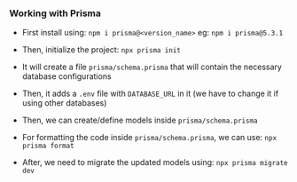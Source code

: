 ### Working with Prisma

- First install using: `npm i prisma@<version_name>` eg: `npm i prisma@5.3.1`

- Then, initialize the project: `npx prisma init`

- It will create a file `prisma/schema.prisma` that will contain the necessary database configurations

- Then, it adds a `.env` file with `DATABASE_URL` in it (we have to change it if using other databases)

- Then, we can create/define models inside `prisma/schema.prisma`

- For formatting the code inside `prisma/schema.prisma`, we can use: `npx prisma format`

- After, we need to migrate the updated models using: `npx prisma migrate dev`